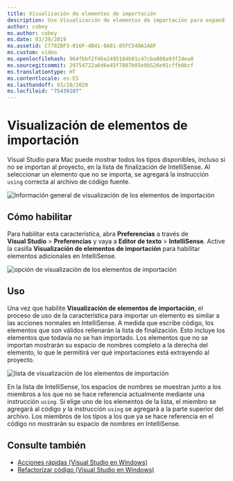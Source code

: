 ```yaml
---
title: Visualización de elementos de importación
description: Use Visualización de elementos de importación para expandir IntelliSense en Visual Studio para Mac.
author: cobey
ms.author: cobey
ms.date: 03/29/2019
ms.assetid: C7782BF3-016F-4B41-8A81-85FC540A1A8F
ms.custom: video
ms.openlocfilehash: 964fbbf2f46e2495184b01c47cba888a93f24ea8
ms.sourcegitcommit: 2975d722a6d6e45f7887b05e9b526e91cffb0bcf
ms.translationtype: HT
ms.contentlocale: es-ES
ms.lasthandoff: 03/20/2020
ms.locfileid: "75439107"
---
```

# <a name="show-import-items"></a>Visualización de elementos de importación

Visual Studio para Mac puede mostrar todos los tipos disponibles, incluso si no se importan al proyecto, en la lista de finalización de IntelliSense. Al seleccionar un elemento que no se importa, se agregará la instrucción `using` correcta al archivo de código fuente.

![Información general de visualización de los elementos de importación](media/importitems-overview.gif)

## <a name="how-to-enable"></a>Cómo habilitar

Para habilitar esta característica, abra **Preferencias** a través de **Visual Studio** > **Preferencias** y vaya a **Editor de texto** > **IntelliSense**. Active la casilla **Visualización de elementos de importación** para habilitar elementos adicionales en IntelliSense.

![opción de visualización de los elementos de importación](media/show-import-items.png)

## <a name="usage"></a>Uso

Una vez que habilite **Visualización de elementos de importación**, el proceso de uso de la característica para importar un elemento es similar a las acciones normales en IntelliSense. A medida que escribe código, los elementos que son válidos rellenarán la lista de finalización. Esto incluye los elementos que todavía no se han importado. Los elementos que no se importan mostrarán su espacio de nombres completo a la derecha del elemento, lo que le permitirá ver qué importaciones está extrayendo al proyecto.

![lista de visualización de los elementos de importación](media/show-import-items-list.png)

En la lista de IntelliSense, los espacios de nombres se muestran junto a los miembros a los que no se hace referencia actualmente mediante una instrucción `using`. Si elige uno de los elementos de la lista, el miembro se agregará al código _y_ la instrucción `using` se agregará a la parte superior del archivo. Los miembros de los tipos a los que ya se hace referencia en el código no mostrarán su espacio de nombres en IntelliSense.

## <a name="see-also"></a>Consulte también

- [Acciones rápidas (Visual Studio en Windows)](/visualstudio/ide/quick-actions)
- [Refactorizar código (Visual Studio en Windows)](/visualstudio/ide/refactoring-in-visual-studio)
